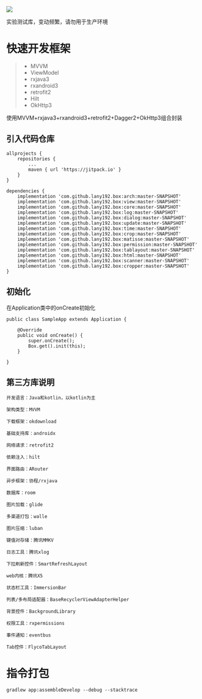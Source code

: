 [![](https://jitpack.io/v/lany192/box.svg)](https://jitpack.io/#lany192/box)

实验测试库，变动频繁，请勿用于生产环境

# 快速开发框架

> * MVVM
> * ViewModel
> * rxjava3
> * rxandroid3
> * retrofit2
> * Hilt
> * OkHttp3
>
使用MVVM+rxjava3+rxandroid3+retrofit2+Dagger2+OkHttp3组合封装

## 引入代码仓库

    allprojects {
        repositories {
            ...
            maven { url 'https://jitpack.io' }
        }
    }

	dependencies {
        implementation 'com.github.lany192.box:arch:master-SNAPSHOT'
        implementation 'com.github.lany192.box:view:master-SNAPSHOT'
        implementation 'com.github.lany192.box:core:master-SNAPSHOT'
        implementation 'com.github.lany192.box:log:master-SNAPSHOT'
        implementation 'com.github.lany192.box:dialog:master-SNAPSHOT'
        implementation 'com.github.lany192.box:update:master-SNAPSHOT'
        implementation 'com.github.lany192.box:time:master-SNAPSHOT'
        implementation 'com.github.lany192.box:crop:master-SNAPSHOT'
        implementation 'com.github.lany192.box:matisse:master-SNAPSHOT'
        implementation 'com.github.lany192.box:permission:master-SNAPSHOT'
        implementation 'com.github.lany192.box:tablayout:master-SNAPSHOT'
        implementation 'com.github.lany192.box:html:master-SNAPSHOT'
        implementation 'com.github.lany192.box:scanner:master-SNAPSHOT'
        implementation 'com.github.lany192.box:cropper:master-SNAPSHOT'
	}

## 初始化

在Application类中的onCreate初始化

    public class SampleApp extends Application {
    
        @Override
        public void onCreate() {
            super.onCreate();
            Box.get().init(this);
        }
    
    }
    
## 第三方库说明

    开发语言：Java和kotlin，以kotlin为主
    
    架构类型：MVVM
    
    下载框架：okdownload
    
    基础支持库：androidx
    
    网络请求：retrofit2
    
    依赖注入：hilt
    
    界面路由：ARouter
    
    异步框架：协程/rxjava
    
    数据库：room
    
    图片加载：glide
    
    多渠道打包：walle
    
    图片压缩：luban
    
    键值对存储：腾讯MMKV
    
    日志工具：腾讯xlog
    
    下拉刷新控件：SmartRefreshLayout
    
    web内核：腾讯X5
    
    状态栏工具：ImmersionBar
    
    列表/多布局适配器：BaseRecyclerViewAdapterHelper
    
    背景控件：BackgroundLibrary
    
    权限工具：rxpermissions
    
    事件通知：eventbus
    
    Tab控件：FlycoTabLayout

# 指令打包

    gradlew app:assembleDevelop --debug --stacktrace